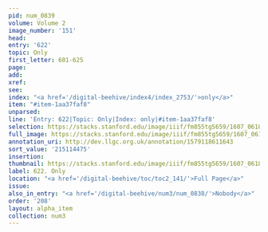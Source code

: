 ```yaml
---
pid: num_0839
volume: Volume 2
image_number: '151'
head:
entry: '622'
topic: Only
first_letter: 601-625
page:
add:
xref:
see:
index: "<a href='/digital-beehive/index4/index_2753/'>only</a>"
item: "#item-1aa37faf8"
unparsed:
line: 'Entry: 622|Topic: Only|Index: only|#item-1aa37faf8'
selection: https://stacks.stanford.edu/image/iiif/fm855tg5659/1607_0618/378,4475,2961,505/full/0/default.jpg
full_image: https://stacks.stanford.edu/image/iiif/fm855tg5659/1607_0618/full/full/0/default.jpg
annotation_uri: http://dev.llgc.org.uk/annotation/1579118611643
sort_value: '215114475'
insertion:
thumbnail: https://stacks.stanford.edu/image/iiif/fm855tg5659/1607_0618/378,4475,600,180/250,/0/default.jpg
label: 622. Only
location: "<a href='/digital-beehive/toc/toc2_141/'>Full Page</a>"
issue:
also_in_entry: "<a href='/digital-beehive/num3/num_0838/'>Nobody</a>"
order: '208'
layout: alpha_item
collection: num3
---
```

